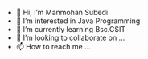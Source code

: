 - 👋 Hi, I’m Manmohan Subedi
- 👀 I’m interested in Java Programming
- 🌱 I’m currently learning Bsc.CSIT
- 💞️ I’m looking to collaborate on ...
- 📫 How to reach me ...

<!---
amitsubedi353/amitsubedi353 is a ✨ special ✨ repository because its `README.md` (this file) appears on your GitHub profile.
You can click the Preview link to take a look at your changes.
--->
